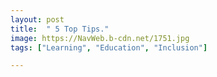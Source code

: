 ```yaml
---
layout: post
title:  " 5 Top Tips."
image: https://NavWeb.b-cdn.net/1751.jpg
tags: ["Learning", "Education", "Inclusion"]

---
```



